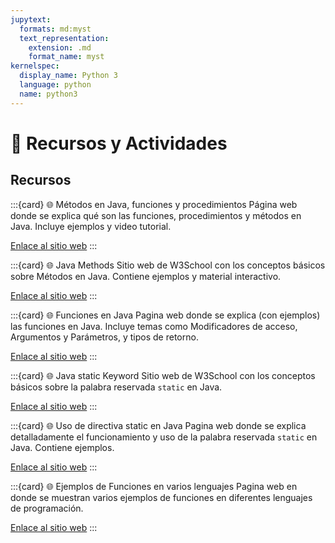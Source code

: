 ```yaml
---
jupytext:
  formats: md:myst
  text_representation:
    extension: .md
    format_name: myst
kernelspec:
  display_name: Python 3
  language: python
  name: python3
---
```


# 🧰 Recursos y Actividades

## Recursos

:::{card} 🌐 Métodos en Java, funciones y procedimientos
Página web donde se explica qué son las funciones, procedimientos y métodos en Java. Incluye ejemplos y video tutorial.

[Enlace al sitio web](https://www.programarya.com/Cursos/Java/Funciones)
:::

:::{card} 🌐 Java Methods
Sitio web de W3School con los conceptos básicos sobre Métodos en Java. Contiene ejemplos y material interactivo.

[Enlace al sitio web](https://www.w3schools.com/java/java_methods.asp)
:::

:::{card} 🌐 Funciones en Java
Pagina web donde se explica (con ejemplos) las funciones en Java. Incluye temas como Modificadores de acceso, Argumentos y Parámetros, y tipos de retorno.

[Enlace al sitio web](https://oregoom.com/java/funciones/)
:::

:::{card} 🌐 Java static Keyword
Sitio web de W3School con los conceptos básicos sobre la palabra reservada `static` en Java.

[Enlace al sitio web](https://www.w3schools.com/java/ref_keyword_static.asp)
:::

:::{card} 🌐 Uso de directiva static en Java
Pagina web donde se explica detalladamente el funcionamiento y uso de la palabra reservada `static` en Java. Contiene ejemplos.

[Enlace al sitio web](https://refactorizando.com/directiva-static-java/)
:::

:::{card} 🌐 Ejemplos de Funciones en varios lenguajes
Pagina web en donde se muestran varios ejemplos de funciones en diferentes lenguajes de programación.

[Enlace al sitio web](https://www.geeksforgeeks.org/functions-programming/)
:::